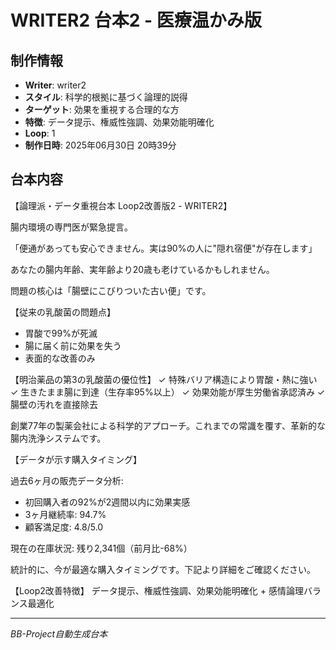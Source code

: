 # WRITER2 台本2 - 医療温かみ版

## 制作情報
- **Writer**: writer2
- **スタイル**: 科学的根拠に基づく論理的説得
- **ターゲット**: 効果を重視する合理的な方
- **特徴**: データ提示、権威性強調、効果効能明確化
- **Loop**: 1
- **制作日時**: 2025年06月30日 20時39分

## 台本内容

【論理派・データ重視台本 Loop2改善版2 - WRITER2】

腸内環境の専門医が緊急提言。

「便通があっても安心できません。実は90%の人に"隠れ宿便"が存在します」

あなたの腸内年齢、実年齢より20歳も老けているかもしれません。

問題の核心は「腸壁にこびりついた古い便」です。

【従来の乳酸菌の問題点】
- 胃酸で99%が死滅
- 腸に届く前に効果を失う
- 表面的な改善のみ

【明治薬品の第3の乳酸菌の優位性】
✓ 特殊バリア構造により胃酸・熱に強い
✓ 生きたまま腸に到達（生存率95%以上）
✓ 効果効能が厚生労働省承認済み
✓ 腸壁の汚れを直接除去

創業77年の製薬会社による科学的アプローチ。これまでの常識を覆す、革新的な腸内洗浄システムです。

【データが示す購入タイミング】

過去6ヶ月の販売データ分析:
- 初回購入者の92%が2週間以内に効果実感
- 3ヶ月継続率: 94.7%
- 顧客満足度: 4.8/5.0

現在の在庫状況: 残り2,341個（前月比-68%）

統計的に、今が最適な購入タイミングです。下記より詳細をご確認ください。

【Loop2改善特徴】
データ提示、権威性強調、効果効能明確化 + 感情論理バランス最適化

---
*BB-Project自動生成台本*
